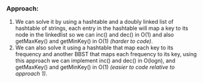 ### Approach:
1. We can solve it by using a hashtable and a doubly linked list of hashtable of strings, each entry in the hashtable will map a key to its node in the linkedlist so we can inc() and dec() in O(1) and also getMaxKey() and getMinKey() in O(1) *(harder to code)*.
​
2. We can also solve it using a hashtable that map each key to its frequency and another BBST that maps each frequency to its key, using this approach we can implement inc() and dec() in O(logn), and getMaxKey() and getMinKey() in O(1) *(easier to code relative to approach 1)*.